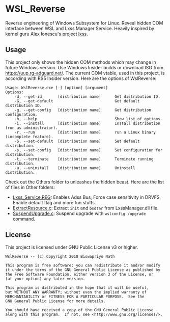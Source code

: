 # WSL_Reverse
Reverse engineering of Windows Subsystem for Linux. Reveal hidden COM interface between WSL and Lxss Manager Service. Heavily inspired by kernel guru Alex Ionescu's project [lxss](https://github.com/ionescu007/lxss). 

## Usage

This project only shows the hidden COM methods which may change in future Windows version. Use Windows Insider builds or download ISO from https://uup.rg-adguard.net/. The current COM vtable, used in this project, is according with RS5 Insider version. Here are the options of WslReverse: 

```
Usage: WslReverse.exe [-] [option] [argument]
Options:
    -d, --get-id       [distribution name]      Get distribution ID.
    -G, --get-default                           Get default distribution ID.
    -g, --get-config   [distribution name]      Get distribution configuration.
    -h, --help                                  Show list of options.
    -i, --install      [distribution name]      Install distribution (run as administrator).
    -r, --run          [distribution name]      run a Linux binary (incomplete feature).
    -S, --set-default  [distribution name]      Set default distribution.
    -s, --set-config   [distribution name]      Set configuration for distribution.
    -t, --terminate    [distribution name]      Terminate running distribution.
    -u, --uninstall    [distribution name]      Uninstall distribution.
```

Check out the Others folder to unleashes the hidden beast. Here are the list of files in Other folders: 

* [Lxss_Service.REG](Others/Lxss_Service.REG): Enables Adss Bus, Force case sensitivity in DRVFS, Enable default flag and more fun stuffs. 
* [ExtractResource.c](Others/ExtractResource.c): Extract `init` and `bsdtar` from LxssManager.dll file. 
* [SuspendUpgrade.c](Others/SuspendUpgrade.c): Suspend upgrade with `wslconfig /upgrade` command. 

## License 

This project is licensed under GNU Public License v3 or higher.

```
WslReverse -- (c) Copyright 2018 Biswapriyo Nath

This program is free software: you can redistribute it and/or modify
it under the terms of the GNU General Public License as published by
the Free Software Foundation, either version 3 of the License, or
(at your option) any later version.

This program is distributed in the hope that it will be useful,
but WITHOUT ANY WARRANTY; without even the implied warranty of
MERCHANTABILITY or FITNESS FOR A PARTICULAR PURPOSE.  See the
GNU General Public License for more details.

You should have received a copy of the GNU General Public License
along with this program.  If not, see <http://www.gnu.org/licenses/>.
```
